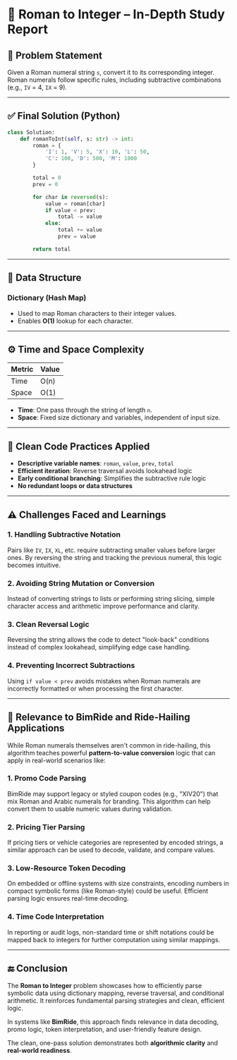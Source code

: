 # 🧠 Roman to Integer – In-Depth Study Report

## 🚩 Problem Statement

Given a Roman numeral string `s`, convert it to its corresponding integer. Roman numerals follow specific rules, including subtractive combinations (e.g., `IV` = 4, `IX` = 9).

---

## ✅ Final Solution (Python)

```python
class Solution:
    def romanToInt(self, s: str) -> int:
        roman = {
            'I': 1, 'V': 5, 'X': 10, 'L': 50,
            'C': 100, 'D': 500, 'M': 1000
        }

        total = 0
        prev = 0

        for char in reversed(s):
            value = roman[char]
            if value < prev:
                total -= value
            else:
                total += value
                prev = value

        return total
```

---

## 🧰 Data Structure

### Dictionary (Hash Map)

- Used to map Roman characters to their integer values.
- Enables **O(1)** lookup for each character.

---

## ⚙️ Time and Space Complexity

| Metric | Value       |
|--------|-------------|
| Time   | O(n)        |
| Space  | O(1)        |

- **Time**: One pass through the string of length `n`.
- **Space**: Fixed size dictionary and variables, independent of input size.

---

## 🧼 Clean Code Practices Applied

- **Descriptive variable names**: `roman`, `value`, `prev`, `total`
- **Efficient iteration**: Reverse traversal avoids lookahead logic
- **Early conditional branching**: Simplifies the subtractive rule logic
- **No redundant loops or data structures**

---

## ⚠️ Challenges Faced and Learnings

### 1. Handling Subtractive Notation
Pairs like `IV`, `IX`, `XL`, etc. require subtracting smaller values before larger ones. By reversing the string and tracking the previous numeral, this logic becomes intuitive.

### 2. Avoiding String Mutation or Conversion
Instead of converting strings to lists or performing string slicing, simple character access and arithmetic improve performance and clarity.

### 3. Clean Reversal Logic
Reversing the string allows the code to detect "look-back" conditions instead of complex lookahead, simplifying edge case handling.

### 4. Preventing Incorrect Subtractions
Using `if value < prev` avoids mistakes when Roman numerals are incorrectly formatted or when processing the first character.

---

## 🚗 Relevance to BimRide and Ride-Hailing Applications

While Roman numerals themselves aren't common in ride-hailing, this algorithm teaches powerful **pattern-to-value conversion** logic that can apply in real-world scenarios like:

### 1. Promo Code Parsing
BimRide may support legacy or styled coupon codes (e.g., "XIV20") that mix Roman and Arabic numerals for branding. This algorithm can help convert them to usable numeric values during validation.

### 2. Pricing Tier Parsing
If pricing tiers or vehicle categories are represented by encoded strings, a similar approach can be used to decode, validate, and compare values.

### 3. Low-Resource Token Decoding
On embedded or offline systems with size constraints, encoding numbers in compact symbolic forms (like Roman-style) could be useful. Efficient parsing logic ensures real-time decoding.

### 4. Time Code Interpretation
In reporting or audit logs, non-standard time or shift notations could be mapped back to integers for further computation using similar mappings.

---

## 🔚 Conclusion

The **Roman to Integer** problem showcases how to efficiently parse symbolic data using dictionary mapping, reverse traversal, and conditional arithmetic. It reinforces fundamental parsing strategies and clean, efficient logic.

In systems like **BimRide**, this approach finds relevance in data decoding, promo logic, token interpretation, and user-friendly feature design.

The clean, one-pass solution demonstrates both **algorithmic clarity** and **real-world readiness**.

